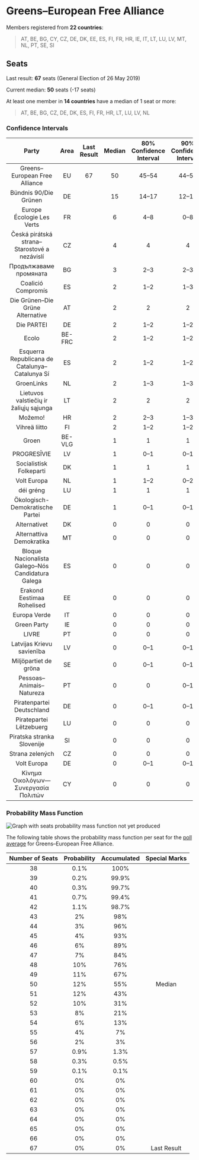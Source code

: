 # Greens–European Free Alliance

Members registered from **22 countries**:

> AT, BE, BG, CY, CZ, DE, DK, EE, ES, FI, FR, HR, IE, IT, LT, LU, LV, MT, NL, PT, SE, SI

## Seats

Last result: **67** seats (General Election of 26 May 2019)

Current median: **50** seats (-17 seats)

At least one member in **14 countries** have a median of 1 seat or more:

> AT, BE, BG, CZ, DE, DK, ES, FI, FR, HR, LT, LU, LV, NL

### Confidence Intervals

| Party | Area | Last Result | Median | 80% Confidence Interval | 90% Confidence Interval | 95% Confidence Interval | 99% Confidence Interval |
|:-----:|:----:|:-----------:|:------:|:-----------------------:|:-----------------------:|:-----------------------:|:-----------------------:|
| Greens–European Free Alliance | EU | 67 | 50 | 45–54 | 44–55 | 43–56 | 40–57 |
| Bündnis 90/Die Grünen | DE | | 15 | 14–17 | 12–17 | 12–17 | 12–18 |
| Europe Écologie Les Verts | FR | | 6 | 4–8 | 0–8 | 0–9 | 0–9 |
| Česká pirátská strana–Starostové a nezávislí | CZ | | 4 | 4 | 4 | 4 | 4 |
| Продължаваме промяната | BG | | 3 | 2–3 | 2–3 | 2–3 | 2–4 |
| Coalició Compromís | ES | | 2 | 1–2 | 1–3 | 1–3 | 0–3 |
| Die Grünen–Die Grüne Alternative | AT | | 2 | 2 | 2 | 1–3 | 1–3 |
| Die PARTEI | DE | | 2 | 1–2 | 1–2 | 1–2 | 1–3 |
| Ecolo | BE-FRC | | 2 | 1–2 | 1–2 | 1–2 | 1–2 |
| Esquerra Republicana de Catalunya–Catalunya Sí | ES | | 2 | 1–2 | 1–2 | 1–3 | 1–3 |
| GroenLinks | NL | | 2 | 1–3 | 1–3 | 1–3 | 1–3 |
| Lietuvos valstiečių ir žaliųjų sąjunga | LT | | 2 | 2 | 2 | 2 | 2–3 |
| Možemo! | HR | | 2 | 2–3 | 1–3 | 1–3 | 1–3 |
| Vihreä liitto | FI | | 2 | 1–2 | 1–2 | 1–2 | 1–2 |
| Groen | BE-VLG | | 1 | 1 | 1 | 1 | 1 |
| PROGRESĪVIE | LV | | 1 | 0–1 | 0–1 | 0–1 | 0–1 |
| Socialistisk Folkeparti | DK | | 1 | 1 | 1 | 1–2 | 1–2 |
| Volt Europa | NL | | 1 | 1–2 | 0–2 | 0–2 | 0–2 |
| déi gréng | LU | | 1 | 1 | 1 | 1 | 0–1 |
| Ökologisch-Demokratische Partei | DE | | 1 | 0–1 | 0–1 | 0–1 | 0–2 |
| Alternativet | DK | | 0 | 0 | 0 | 0 | 0 |
| Alternattiva Demokratika | MT | | 0 | 0 | 0 | 0 | 0 |
| Bloque Nacionalista Galego–Nós Candidatura Galega | ES | | 0 | 0 | 0 | 0 | 0–1 |
| Erakond Eestimaa Rohelised | EE | | 0 | 0 | 0 | 0 | 0 |
| Europa Verde | IT | | 0 | 0 | 0 | 0 | 0 |
| Green Party | IE | | 0 | 0 | 0 | 0 | 0 |
| LIVRE | PT | | 0 | 0 | 0 | 0 | 0 |
| Latvijas Krievu savienība | LV | | 0 | 0–1 | 0–1 | 0–1 | 0–1 |
| Miljöpartiet de gröna | SE | | 0 | 0–1 | 0–1 | 0–1 | 0–1 |
| Pessoas–Animais–Natureza | PT | | 0 | 0 | 0–1 | 0–1 | 0–1 |
| Piratenpartei Deutschland | DE | | 0 | 0–1 | 0–1 | 0–1 | 0–1 |
| Piratepartei Lëtzebuerg | LU | | 0 | 0 | 0 | 0 | 0 |
| Piratska stranka Slovenije | SI | | 0 | 0 | 0 | 0 | 0 |
| Strana zelených | CZ | | 0 | 0 | 0 | 0 | 0 |
| Volt Europa | DE | | 0 | 0–1 | 0–1 | 0–1 | 0–1 |
| Κίνημα Οικολόγων—Συνεργασία Πολιτών | CY | | 0 | 0 | 0 | 0 | 0 |

### Probability Mass Function

![Graph with seats probability mass function not yet produced](average-2021-11-30-seats-pmf-greens–europeanfreealliance.png "Seats Probability Mass Function")

The following table shows the probability mass function per seat for the [poll average](average-2021-11-30.html) for Greens–European Free Alliance.

| Number of Seats | Probability | Accumulated | Special Marks |
|:---------------:|:-----------:|:-----------:|:-------------:|
| 38 | 0.1% | 100% |  |
| 39 | 0.2% | 99.9% |  |
| 40 | 0.3% | 99.7% |  |
| 41 | 0.7% | 99.4% |  |
| 42 | 1.1% | 98.7% |  |
| 43 | 2% | 98% |  |
| 44 | 3% | 96% |  |
| 45 | 4% | 93% |  |
| 46 | 6% | 89% |  |
| 47 | 7% | 84% |  |
| 48 | 10% | 76% |  |
| 49 | 11% | 67% |  |
| 50 | 12% | 55% | Median |
| 51 | 12% | 43% |  |
| 52 | 10% | 31% |  |
| 53 | 8% | 21% |  |
| 54 | 6% | 13% |  |
| 55 | 4% | 7% |  |
| 56 | 2% | 3% |  |
| 57 | 0.9% | 1.3% |  |
| 58 | 0.3% | 0.5% |  |
| 59 | 0.1% | 0.1% |  |
| 60 | 0% | 0% |  |
| 61 | 0% | 0% |  |
| 62 | 0% | 0% |  |
| 63 | 0% | 0% |  |
| 64 | 0% | 0% |  |
| 65 | 0% | 0% |  |
| 66 | 0% | 0% |  |
| 67 | 0% | 0% | Last Result |


